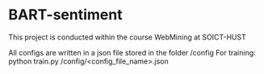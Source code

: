 # BART-sentiment
This project is conducted within the course WebMining at SOICT-HUST

All configs are written in a json file stored in the folder /config
For training: python train.py /config/<config_file_name>.json
